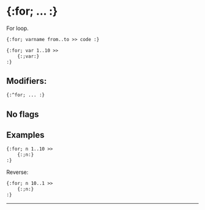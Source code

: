 {:for; ... :}
=============

For loop.

```html
{:for; varname from..to >> code :}

{:for; var 1..10 >>
    {:;var:}
:}
```

Modifiers:
----------

```html
{:^for; ... :}
```

No flags
--------

Examples
--------

```html
{:for; n 1..10 >>
    {:;n:}
:}
```

Reverse:

```html
{:for; n 10..1 >>
    {:;n:}
:}
```

---
